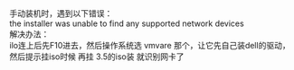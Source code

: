 <!--
author: vaster
date: 2015-09-11 00:46:25
title: 【故障总结-装机】the installer was unable to find any supported network devices
tags: dell,装机
category: 工作总结
status: publish
summary: 手动装机时，遇到以下错误：the installer was unable to find any supported network devices解决办法：ilo连上后先F10进去，然后操作系统选 vmvare 那个，让它先自己装dell的驱动，然后提示挂iso时候 再挂 3
-->

<div>手动装机时，遇到以下错误：</div>
<div>the installer was unable to find any supported network devices</div>
<div></div>
<div>解决办法：</div>
<div>ilo连上后先F10进去，然后操作系统选 vmvare 那个，让它先自己装dell的驱动，然后提示挂iso时候 再挂 3.5的iso装 就识别网卡了</div>
<div></div>